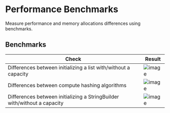 # Performance Benchmarks
Measure performance and memory allocations differences using benchmarks.

## Benchmarks
| Check         																				| Result
| --------------------------------------------------------------------------------------------- | ----------------------------------------------------------------------------------------------------------------------------------- 
| Differences between initializing a list with/without a capacity    							| ![image](https://user-images.githubusercontent.com/6709378/194712732-147c3823-d20c-4664-91b1-3359cc93ba99.png)
| Differences between compute hashing algorithms												| ![image](https://user-images.githubusercontent.com/6709378/194979490-97ebacc1-aa6a-40c3-949f-374818d4a153.png)
| Differences between initializing a StringBuilder with/without a capacity        | ![image](https://user-images.githubusercontent.com/6709378/195141885-8b477120-ba28-4378-af29-80ededb13521.png)
